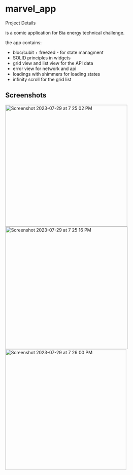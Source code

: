 # marvel_app

Project Details

is a comic application for Bia energy technical challenge.

the app contains:

   - bloc/cubit + freezed - for state managment
   - SOLID principles in widgets
   - grid view and list view for the API data
   - error view for network and api
   - loadings with shimmers for loading states
   - infinity scroll for the grid list


## Screenshots
<img width="384" alt="Screenshot 2023-07-29 at 7 25 02 PM" src="https://github.com/luiscl32/marvel_app/assets/8031026/66977a44-0583-4590-8ed4-7dc41454ae24">
<img width="386" alt="Screenshot 2023-07-29 at 7 25 16 PM" src="https://github.com/luiscl32/marvel_app/assets/8031026/778fa9a3-d764-4460-ad96-644b1b9219f6">
<img width="381" alt="Screenshot 2023-07-29 at 7 26 00 PM" src="https://github.com/luiscl32/marvel_app/assets/8031026/20596639-6830-4765-8c76-5f25f9c1d6f8">
